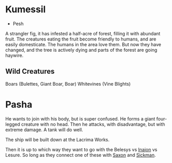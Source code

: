 # Kumessil
 + Pesh

A strangler fig, it has infested a half-acre of forest, filling it with abundant fruit. The creatures eating the fruit become friendly to humans, and are easily domesticate. The humans in the area love them. But now they have changed, and the tree is actively dying and parts of the forest are going haywire.

## Wild Creatures
Boars (Bulettes, Giant Boar, Boar)
Whitevines (Vine Blights)

# Pasha

He wants to join with his body, but is super confused. He forms a giant four-legged creature with no head. Then he attacks, with disadvantage, but with extreme damage. A tank will do well.

The ship will be built down at the Lacrima Works. 

Then it is up to which way they want to go with the Belesys vs [Inajon](/p/inajon.md) vs Lesure. So long as they connect one of these with [Saxon](/p/lord_saxon.md) and [Sickman](/p/sickman.md).